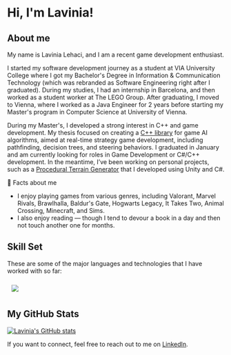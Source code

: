 # Hi, I'm Lavinia!

## About me
My name is Lavinia Lehaci, and I am a recent game development enthusiast. 

I started my software development journey as a student at VIA University College where I got my Bachelor's Degree in Information & Communication Technology (which was rebranded as Software Engineering right after I graduated). During my studies, I had an internship in Barcelona, and then worked as a student worker at The LEGO Group. After graduating, I moved to Vienna, where I worked as a Java Engineer for 2 years before starting my Master's program in Computer Science at University of Vienna. 

During my Master's, I developed a strong interest in C++ and game development. My thesis focused on creating a [C++ library](https://github.com/lavinia-lehaci/ViennaGameAILibrary) for game AI algorithms, aimed at real-time strategy game development, including pathfinding, decision trees, and steering behaviors. I graduated in January and am currently looking for roles in Game Development or C#/C++ development. In the meantime, I’ve been working on personal projects, such as a [Procedural Terrain Generator](https://github.com/lavinia-lehaci/Procedural-Terrain-Generator) that I developed using Unity and C#.

👾 Facts about me
- I enjoy playing games from various genres, including Valorant, Marvel Rivals, Brawlhalla, Baldur's Gate, Hogwarts Legacy, It Takes Two, Animal Crossing, Minecraft, and Sims.
- I also enjoy reading — though I tend to devour a book in a day and then not touch another one for months.

## Skill Set
These are some of the major languages and technologies that I have worked with so far:
<p>
  <a href="https://skillicons.dev">
    <img style="margin: 10px"src="https://skillicons.dev/icons?i=cs,cpp,java,py,js,unity,docker,github,git,visualstudio,vscode,idea&perline=13"/> 
  </a>
</p>

## My GitHub Stats
[![Lavinia's GitHub stats](https://github-readme-stats.vercel.app/api?username=lavinia-lehaci)](https://github.com/lavinia-lehaci/github-readme-stats)

If you want to connect, feel free to reach out to me on [LinkedIn](https://www.linkedin.com/in/lehacilavinia/).

